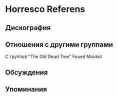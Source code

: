 # Horresco Referens



## Дискография


## Отношения с другими группами

C группой "The Old Dead Tree" Foued Moukid

## Обсуждения


## Упоминания

